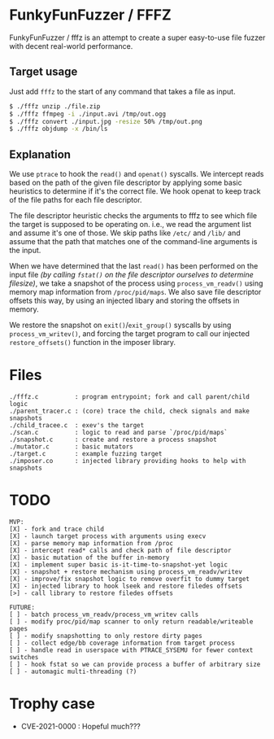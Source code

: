 # FunkyFunFuzzer / FFFZ

FunkyFunFuzzer / fffz is an attempt to create a super easy-to-use file fuzzer
with decent real-world performance.

## Target usage
Just add `fffz` to the start of any command that takes a file as input.
```sh
$ ./fffz unzip ./file.zip
$ ./fffz ffmpeg -i ./input.avi /tmp/out.ogg
$ ./fffz convert ./input.jpg -resize 50% /tmp/out.png
$ ./fffz objdump -x /bin/ls
```

## Explanation
We use `ptrace` to hook the `read()` and `openat()` syscalls. We intercept
reads based on the path of the given file descriptor by applying some basic
heuristics to determine if it's the correct file. We hook openat to keep track
of the file paths for each file descriptor.

The file descriptor heuristic checks the arguments to fffz to see which file
the target is supposed to be operating on. i.e., we read the argument list and
assume it's one of those. We skip paths like `/etc/` and `/lib/` and assume
that the path that matches one of the command-line arguments is the input.

When we have determined that the last `read()` has been performed on the input
file _(by calling `fstat()` on the file descriptor ourselves to determine
filesize)_, we take a snapshot of the process using `process_vm_readv()` using
memory map information from `/proc/pid/maps`. We also save file descriptor
offsets this way, by using an injected libary and storing the offsets in
memory.

We restore the snapshot on `exit()`/`exit_group()` syscalls by using
`process_vm_writev()`, and forcing the target program to call our injected
`restore_offsets()` function in the imposer library.

# Files
```text
./fffz.c          : program entrypoint; fork and call parent/child logic
./parent_tracer.c : (core) trace the child, check signals and make snapshots
./child_tracee.c  : exev's the target
./scan.c          : logic to read and parse `/proc/pid/maps`
./snapshot.c      : create and restore a process snapshot
./mutator.c       : basic mutators
./target.c        : example fuzzing target
./imposer.co      : injected library providing hooks to help with snapshots
```

# TODO
```text
MVP:
[X]	- fork and trace child
[X]	- launch target process with arguments using execv
[X] - parse memory map information from /proc
[X]	- intercept read* calls and check path of file descriptor
[X]	- basic mutation of the buffer in-memory
[X] - implement super basic is-it-time-to-snapshot-yet logic
[X]	- snapshot + restore mechanism using process_vm_readv/writev
[X] - improve/fix snapshot logic to remove overfit to dummy target
[X] - injected library to hook lseek and restore filedes offsets
[>] - call library to restore filedes offsets

FUTURE:
[ ] - batch process_vm_readv/process_vm_writev calls
[ ] - modify proc/pid/map scanner to only return readable/writeable pages
[ ] - modify snapshotting to only restore dirty pages
[ ] - collect edge/bb coverage information from target process
[ ] - handle read in userspace with PTRACE_SYSEMU for fewer context switches
[ ] - hook fstat so we can provide process a buffer of arbitrary size
[ ] - automagic multi-threading (?)
```

# Trophy case
- CVE-2021-0000 : Hopeful much???
